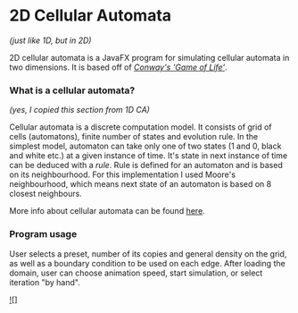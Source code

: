 # 2D Cellular Automata
_(just like 1D, but in 2D)_

2D cellular automata is a JavaFX program for simulating cellular automata in two dimensions.
It is based off of [_Conway's 'Game of Life'_](https://en.wikipedia.org/wiki/Conway%27s_Game_of_Life).

### What is a cellular automata?
_(yes, I copied this section from 1D CA)_

Cellular automata is a discrete computation model.
It consists of grid of cells (automatons), finite number of states and evolution rule.
In the simplest model, automaton can take only one of two states
(1 and 0, black and white etc.) at a given instance of time.
It's state in next instance of time can be deduced with a _rule_.
Rule is defined for an automaton and is based on its neighbourhood.
For this implementation I used Moore's neighbourhood,
which means next state of an automaton is based on 8 closest neighbours.

More info about cellular automata can be found [here](https://en.wikipedia.org/wiki/Cellular_automaton).

### Program usage
User selects a preset, number of its copies and general density on the grid,
as well as a boundary condition to be used on each edge.
After loading the domain, user can choose animation speed, start simulation,
or select iteration "by hand".

[![]](https://github.com/jeremi1111111/Discrete-Modelling/assets/130166969/32e4f52e-05c6-4299-af5a-aeeb2b881d75)

